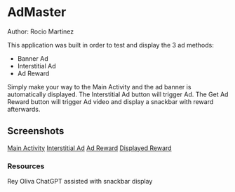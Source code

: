 # AdMaster

Author: Rocio Martinez

This application was built in order to test and display the 3 ad methods: 

- Banner Ad
- Interstitial Ad
- Ad Reward

Simply make your way to the Main Activity and the ad banner is automatically displayed.
The Interstitial Ad button will trigger Ad.
The Get Ad Reward button will trigger Ad video and display a snackbar with reward afterwards.

## Screenshots

[Main Activity](src/main/Images/MainActivity.png)
[Interstitial Ad](src/main/Images/InterstitialAd.png)
[Ad Reward](src/main/Images/RewardAd.png)
[Displayed Reward](src/main/Images/RewardSnackBar.png)

### Resources

Rey Oliva
ChatGPT assisted with snackbar display